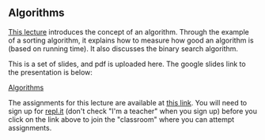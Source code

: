 ## Algorithms

[This lecture](https://github.com/amangup/coding-bootcamp/blob/master/lecture6/Algorithms.md) introduces the concept of an algorithm. Through the example of a sorting algorithm, it explains how to measure how good an algorithm is (based on running time). It also discusses the binary search algorithm.

This is a set of slides, and pdf is uploaded here. The google slides link to the presentation is below:

[Algorithms](https://docs.google.com/presentation/d/1-JKiV7gDISxXXJly5ihYFlAwp3RW312fhYpLg1CIRSs/edit?usp=sharing)

The assignments for this lecture are available at [this link](https://repl.it/data/classrooms/share/9799244574ea943f444bd2e43bd9b773). You will need to sign up for [repl.it](https://repl.it) (don't check "I'm a teacher" when you sign up) before you click on the link above to join the "classroom" where you can attempt assignments.

